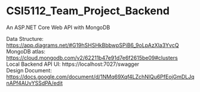 # CSI5112_Team_Project_Backend  
An ASP.NET Core Web API with MongoDB  

Data Structure: https://app.diagrams.net/#G19hSHSHkBbbwpSPiB6_9oLpAzXla3YvcQ  
MongoDB atlas: https://cloud.mongodb.com/v2/62211b47e91d7e6f2615be09#clusters  
Local Backend API UI: https://localhost:7027/swagger  
Design Document: https://docs.google.com/document/d/1NMq69Xqf4LZchNlQu6PfEojGmDLJqnAPf4AUvYSSdPA/edit
